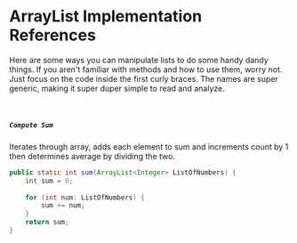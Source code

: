# ArrayList Implementation References
Here are some ways you can manipulate lists to do some handy dandy things.
If you aren't familiar with methods and how to use them, worry not. Just focus on the code inside the first curly braces.
The names are super generic, making it super duper simple to read and analyze.

<br>

##### ```Compute Sum```
Iterates through array, adds each element to sum and increments count by 1 then determines average by dividing the two.
```Java
public static int sum(ArrayList<Integer> ListOfNumbers) {
    int sum = 0;
    
    for (int num: ListOfNumbers) {
        sum += num;
    }
    return sum;
}
```
<br>
